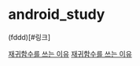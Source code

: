 # android_study
(fddd)[#링크]


[재귀함수를 쓰는 이유](https://github.com/dlghrms95/android_study/blob/main/android/%EC%9E%AC%EA%B7%80%ED%95%A8%EC%88%98%EB%A5%BC%20%EC%93%B0%EB%8A%94%20%EC%9D%B4%EC%9C%A0.md)
[재귀함수를 쓰는 이유](#markdown-page-list)
